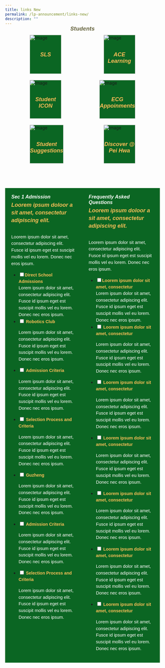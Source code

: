 ```yaml
---
title: links New
permalink: /lp-announcement/links-new/
description: ""
---
```

<div style="padding:70px;margin-top:-100px;max-width:100%">
<h5 style="font-weight: bold;margin: 0;color:#6d6b47;font-size:18px;margin-top:15px;text-align:center;" class="header">Students</h5>

<div style="display:flex;flex-wrap: wrap; justify-content: space-between;">
	
<div style="flex: 1;border: 1px solid #ccc; padding: 0px; display: flex; flex-direction: column;width:100%;gap: 10px;margin: 10px; background-color:white;background-color: #0B6623;flex: 0 0 calc(33.33% - 20px);" class="box"> 
	<img style="max-width: 100%;" class="image" alt="Image" src="https://www.allkpop.com/upload/2022/09/content/080142/web_data/allkpop_1662615842_20220908-highlight.jpg"> 
	<div style="flex: 1;" class="content"> 
		<h5 style="color:#FDBC58;font-family:sans-serif;font-weight:bold;text-align:center;font-size:18px;">SLS</h5> 
	</div> 
</div>

<div style="flex: 1;border: 1px solid #ccc; padding: 0px; display: flex; flex-direction: column;width:100%;gap: 10px;margin: 10px; background-color:white;background-color: #0B6623;flex: 0 0 calc(33.33% - 20px);" class="box"> 
	<img style="max-width: 100%;" class="image" alt="Image" src="https://www.allkpop.com/upload/2022/09/content/080142/web_data/allkpop_1662615842_20220908-highlight.jpg"> 
	<div style="flex: 1;" class="content"> 
		<h5 style="color:#FDBC58;font-family:sans-serif;font-weight:bold;text-align:center;font-size:18px;">ACE Learning</h5> 
	</div> 
</div>

	
<div style="flex: 1;border: 1px solid #ccc; padding: 0px; display: flex; flex-direction: column;width:100%;gap: 10px;margin: 10px; background-color:white;background-color: #0B6623;flex: 0 0 calc(33.33% - 20px);" class="box"> 
	<img style="max-width: 100%;" class="image" alt="Image" src="https://www.allkpop.com/upload/2022/09/content/080142/web_data/allkpop_1662615842_20220908-highlight.jpg"> 
	<div style="flex: 1;" class="content"> 
		<h5 style="color:#FDBC58;font-family:sans-serif;font-weight:bold;text-align:center;font-size:18px;">Student ICON</h5> 
	</div> 
</div>

<div style="flex: 1;border: 1px solid #ccc; padding: 0px; display: flex; flex-direction: column;width:100%;gap: 10px;margin: 10px; background-color:white;background-color: #0B6623;flex: 0 0 calc(33.33% - 20px);" class="box"> 
	<img style="max-width: 100%;" class="image" alt="Image" src="https://www.allkpop.com/upload/2022/09/content/080142/web_data/allkpop_1662615842_20220908-highlight.jpg"> 
	<div style="flex: 1;" class="content"> 
		<h5 style="color:#FDBC58;font-family:sans-serif;font-weight:bold;text-align:center;font-size:18px;">ECG Appoinments</h5> 
	</div> 
</div>
	
<div style="flex: 1;border: 1px solid #ccc; padding: 0px; display: flex; flex-direction: column;width:100%;gap: 10px;margin: 10px; background-color:white;background-color: #0B6623;flex: 0 0 calc(33.33% - 20px);" class="box"> 
	<img style="max-width: 100%;" class="image" alt="Image" src="https://www.allkpop.com/upload/2022/09/content/080142/web_data/allkpop_1662615842_20220908-highlight.jpg"> 
	<div style="flex: 1;" class="content"> 
		<h5 style="color:#FDBC58;font-family:sans-serif;font-weight:bold;text-align:center;font-size:18px;">Student Suggestions</h5> 
	</div> 
</div>
	
<div style="flex: 1;border: 1px solid #ccc; padding: 0px; display: flex; flex-direction: column;width:100%;gap: 10px;margin: 10px; background-color:white;background-color: #0B6623;flex: 0 0 calc(33.33% - 20px);" class="box"> 
	<img style="max-width: 100%;" class="image" alt="Image" src="https://www.allkpop.com/upload/2022/09/content/080142/web_data/allkpop_1662615842_20220908-highlight.jpg"> 
	<div style="flex: 1;" class="content"> 
		<h5 style="color:#FDBC58;font-family:sans-serif;font-weight:bold;text-align:center;font-size:18px;">Discover @ Pei Hwa</h5> 
	</div> 
</div>

</div>
</div>



<div style="width:100%; margin: 0; display: flex;
background-color:#0B6623;" class="box"> 

<div style="flex: 1; padding: 20px;" class="content">
	<h6 style="margin:0;color:white;font-weight: 700;font-size:16px; font-family:sans-serif;">Sec 1 Admission</h6> 
		<h5 style="margin-top: 5px;color:black;font-weight: 900;font-size:18px; font-family:sans-serif;line-height:1.4;color:#F8BF58;">Loorem ipsum doloor a sit amet, consectetur adipiscing elit.</h5> 
		<p style="font-size:14.5px; line-height:1.5 ;margin-top:5px; font-family:sans-serif;color:white;" class="description">Loorem ipsum dolor sit amet, consectetur adipiscing elit. Fusce id ipsum eget est suscipit mollis vel eu lorem. Donec nec eros ipsum.</p>

<ul class="jekyllcodex_accordion">
<li><input id="accordion1" type="checkbox"><label for="accordion1" style="line-height:1.5;margin:0; font-family:sans-serif;color:#F8BF58;font-weight:700;">Direct School Admissions</label>
<div>
	<p style="font-size:14.5px; line-height:1.5;font-family:sans-serif;margin:0;color:white;" class="description">Lorem ipsum dolor sit amet, consectetur adipiscing elit. Fusce id ipsum eget est suscipit mollis vel eu lorem. Donec nec eros ipsum.</p>
</div>
</li>
	
<li><input id="accordion2" type="checkbox"> <label for="accordion2" style="line-height:1.5;margin:0; font-family:sans-serif;color:#F8BF58;font-weight:700;">Robotics Club</label>
<div>
	<p style="font-size:14.5px; line-height:1.5 ;font-family:sans-serif;color:white;" class="description">Lorem ipsum dolor sit amet, consectetur adipiscing elit. Fusce id ipsum eget est suscipit mollis vel eu lorem. Donec nec eros ipsum.</p>	
</div>
</li>
	
<li><input id="accordion3" type="checkbox"> <label for="accordion3" style="line-height:1.5;margin:0; font-family:sans-serif;color:#F8BF58;font-weight:700;">Admission Criteria</label>
<div>
	<p style="font-size:14.5px; line-height:1.5 ;font-family:sans-serif;color:white;" class="description">Lorem ipsum dolor sit amet, consectetur adipiscing elit. Fusce id ipsum eget est suscipit mollis vel eu lorem. Donec nec eros ipsum.</p>	
</div>
</li>
	
<li><input id="accordion4" type="checkbox"> <label for="accordion4" style="line-height:1.5;margin:0; font-family:sans-serif;color:#F8BF58;font-weight:700;">Selection Process and Criteria</label>
<div>
	<p style="font-size:14.5px; line-height:1.5 ;font-family:sans-serif;color:white;" class="description">Lorem ipsum dolor sit amet, consectetur adipiscing elit. Fusce id ipsum eget est suscipit mollis vel eu lorem. Donec nec eros ipsum.</p>	
</div>
</li>
	
<li><input id="accordion5" type="checkbox"> <label for="accordion5" style="line-height:1.5;margin:0; font-family:sans-serif;color:#F8BF58;font-weight:700;">Guzheng</label>
<div>
	<p style="font-size:14.5px; line-height:1.5 ;font-family:sans-serif;color:white;" class="description">Lorem ipsum dolor sit amet, consectetur adipiscing elit. Fusce id ipsum eget est suscipit mollis vel eu lorem. Donec nec eros ipsum.</p>	
</div>
</li>
	
<li><input id="accordion6" type="checkbox"> <label for="accordion6" style="line-height:1.5;margin:0; font-family:sans-serif;color:#F8BF58;font-weight:700;">Admission Criteria </label>
<div>
	<p style="font-size:14.5px; line-height:1.5 ;font-family:sans-serif;color:white;" class="description">Lorem ipsum dolor sit amet, consectetur adipiscing elit. Fusce id ipsum eget est suscipit mollis vel eu lorem. Donec nec eros ipsum.</p>	
</div>
</li>
	
<li><input id="accordion7" type="checkbox"> <label for="accordion7" style="line-height:1.5;margin:0; font-family:sans-serif;color:#F8BF58;font-weight:700;">Selection Process and Criteria</label>
<div>
	<p style="font-size:14.5px; line-height:1.5 ;font-family:sans-serif;color:white;" class="description">Lorem ipsum dolor sit amet, consectetur adipiscing elit. Fusce id ipsum eget est suscipit mollis vel eu lorem. Donec nec eros ipsum.</p>	
</div>
</li>

</ul>
</div> 
	
<div style="flex: 1; padding: 20px;" class="content"> 
		<h6 style="margin:0;color:#0B6623;font-weight: 700;font-size:16px; font-family:sans-serif;color:white;">Frequently Asked Questions</h6> 
		<h5 style="margin-top: 5px;color:black;font-weight: 900;font-size:18px; font-family:sans-serif;line-height:1.4; color:#F8BF58;">Loorem ipsum doloor a sit amet, consectetur adipiscing elit.</h5> 
		<p style="font-size:14.5px; line-height:1.5 ;margin-top:5px; font-family:sans-serif;color:white;" class="description">Loorem ipsum dolor sit amet, consectetur adipiscing elit. Fusce id ipsum eget est suscipit mollis vel eu lorem. Donec nec eros ipsum.</p>

<ul class="jekyllcodex_accordion">
<li><input id="accordion1" type="checkbox"><label for="accordion1" style="line-height:1.5;margin:0; font-family:sans-serif;color:#F8BF58;font-weight:700;">Loorem ipsum dolor sit amet, consectetur</label>
<div>
	<p style="font-size:14.5px; line-height:1.5;font-family:sans-serif;margin:0;color:white;" class="description">Lorem ipsum dolor sit amet, consectetur adipiscing elit. Fusce id ipsum eget est suscipit mollis vel eu lorem. Donec nec eros ipsum.</p>
</div>
</li>
	
<li><input id="accordion2" type="checkbox"> <label for="accordion2" style="line-height:1.5;margin:0; font-family:sans-serif;color:#F8BF58;font-weight:700;">Loorem ipsum dolor sit amet, consectetur</label>
<div>
	<p style="font-size:14.5px; line-height:1.5 ;font-family:sans-serif;color:white;" class="description">Lorem ipsum dolor sit amet, consectetur adipiscing elit. Fusce id ipsum eget est suscipit mollis vel eu lorem. Donec nec eros ipsum.</p>	
</div>
</li>

<li><input id="accordion3" type="checkbox"> <label for="accordion3" style="line-height:1.5;margin:0; font-family:sans-serif;color:#F8BF58;font-weight:700;">Loorem ipsum dolor sit amet, consectetur</label>
<div>
	<p style="font-size:14.5px; line-height:1.5 ;font-family:sans-serif;color:white;" class="description">Lorem ipsum dolor sit amet, consectetur adipiscing elit. Fusce id ipsum eget est suscipit mollis vel eu lorem. Donec nec eros ipsum.</p>	
</div>
</li>

<li><input id="accordion4" type="checkbox"> <label for="accordion4" style="line-height:1.5;margin:0; font-family:sans-serif;color:#F8BF58;font-weight:700;">Loorem ipsum dolor sit amet, consectetur</label>
<div>
	<p style="font-size:14.5px; line-height:1.5 ;font-family:sans-serif;color:white;" class="description">Lorem ipsum dolor sit amet, consectetur adipiscing elit. Fusce id ipsum eget est suscipit mollis vel eu lorem. Donec nec eros ipsum.</p>	
</div>
</li>
	
<li><input id="accordion5" type="checkbox"> <label for="accordion5" style="line-height:1.5;margin:0; font-family:sans-serif;color:#F8BF58;font-weight:700;">Loorem ipsum dolor sit amet, consectetur</label>
<div>
	<p style="font-size:14.5px; line-height:1.5 ;font-family:sans-serif;color:white;" class="description">Lorem ipsum dolor sit amet, consectetur adipiscing elit. Fusce id ipsum eget est suscipit mollis vel eu lorem. Donec nec eros ipsum.</p>	
</div>
</li>
	
<li><input id="accordion6" type="checkbox"> <label for="accordion6" style="line-height:1.5;margin:0; font-family:sans-serif;color:#F8BF58;font-weight:700;">Loorem ipsum dolor sit amet, consectetur</label>
<div>
	<p style="font-size:14.5px; line-height:1.5 ;font-family:sans-serif;color:white;" class="description">Lorem ipsum dolor sit amet, consectetur adipiscing elit. Fusce id ipsum eget est suscipit mollis vel eu lorem. Donec nec eros ipsum.</p>	
</div>
</li>
	
<li><input id="accordion7" type="checkbox"> <label for="accordion7" style="line-height:1.5;margin:0; font-family:sans-serif;color:#F8BF58;font-weight:700;">Loorem ipsum dolor sit amet, consectetur</label>
<div>
	<p style="font-size:14.5px; line-height:1.5 ;font-family:sans-serif;color:white;" class="description">Lorem ipsum dolor sit amet, consectetur adipiscing elit. Fusce id ipsum eget est suscipit mollis vel eu lorem. Donec nec eros ipsum.</p>	
</div>
</li>

</ul>
		
</div></div>